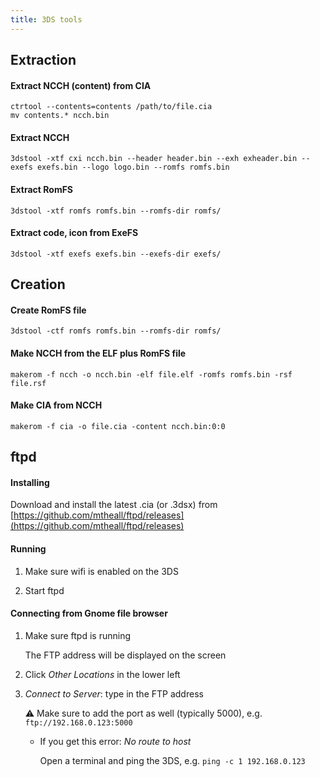 ```yaml
---
title: 3DS tools
---
```


## Extraction

#### Extract NCCH (content) from CIA

```
ctrtool --contents=contents /path/to/file.cia
mv contents.* ncch.bin
```

#### Extract NCCH

```
3dstool -xtf cxi ncch.bin --header header.bin --exh exheader.bin --exefs exefs.bin --logo logo.bin --romfs romfs.bin
```

#### Extract RomFS

```
3dstool -xtf romfs romfs.bin --romfs-dir romfs/
```

#### Extract code, icon from ExeFS

```
3dstool -xtf exefs exefs.bin --exefs-dir exefs/
```

## Creation

#### Create RomFS file

```
3dstool -ctf romfs romfs.bin --romfs-dir romfs/
```

#### Make NCCH from the ELF plus RomFS file

```
makerom -f ncch -o ncch.bin -elf file.elf -romfs romfs.bin -rsf file.rsf
```

#### Make CIA from NCCH

```
makerom -f cia -o file.cia -content ncch.bin:0:0
```

## ftpd

#### Installing

Download and install the latest .cia (or .3dsx) from [https://github.com/mtheall/ftpd/releases](https://github.com/mtheall/ftpd/releases)

#### Running

1. Make sure wifi is enabled on the 3DS

1. Start ftpd

#### Connecting from Gnome file browser

1. Make sure ftpd is running

   The FTP address will be displayed on the screen

1. Click _Other Locations_ in the lower left

1. _Connect to Server_: type in the FTP address

   ⚠ Make sure to add the port as well (typically 5000), e.g. `ftp://192.168.0.123:5000`

   - If you get this error: _No route to host_

     Open a terminal and ping the 3DS, e.g. `ping -c 1 192.168.0.123`

